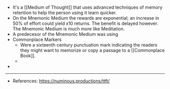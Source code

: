 - It's a [[Medium of Thought]] that uses advanced techniques of memory retention to help the person using it learn quicker.
- On the Mnemonic Medium the rewards are exponential; an increase in 50% of effort could yield x10 returns. The benefit is delayed however. The Mnemonic Medium is much more like Meditation.
- A predecesor of the Mnemonic Medium was using
- Commonplace Markers
	- Were a sixteenth century punctuation mark indicating the readers they might want to memorize or copy a passage to a [[Commonplace Book]].
	-
-
- ---
- References: https://numinous.productions/ttft/